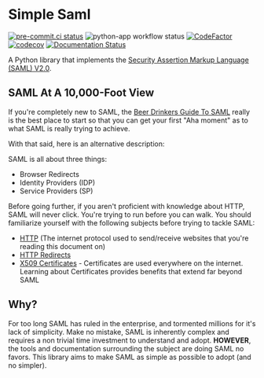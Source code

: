 # Simple Saml

[![pre-commit.ci status](https://results.pre-commit.ci/badge/github/lukepafford/simple-saml/main.svg)](https://results.pre-commit.ci/latest/github/lukepafford/simple-saml/main)
![python-app workflow status](https://github.com/lukepafford/simple-saml/actions/workflows/python-app.yml/badge.svg)
[![CodeFactor](https://www.codefactor.io/repository/github/lukepafford/simple-saml/badge)](https://www.codefactor.io/repository/github/lukepafford/simple-saml)
[![codecov](https://codecov.io/gh/lukepafford/simple-saml/branch/main/graph/badge.svg?token=CHPV5Y0J7Q)](https://codecov.io/gh/lukepafford/simple-saml)
[![Documentation Status](https://readthedocs.org/projects/simple-saml/badge/?version=latest)](https://simple-saml.readthedocs.io/en/latest/?badge=latest)

A Python library that implements the [Security Assertion Markup Language (SAML) V2.0](http://saml.xml.org/saml-specifications).


## SAML At A 10,000-Foot View

If you're completely new to SAML, the [Beer Drinkers Guide To SAML](https://duo.com/blog/the-beer-drinkers-guide-to-saml) really is the best place to start so that you can get your first "Aha moment" as to what SAML is really trying to achieve.

With that said, here is an alternative description:

SAML is all about three things:

* Browser Redirects
* Identity Providers (IDP)
* Service Providers (SP)

Before going further, if you aren't proficient with knowledge about HTTP, SAML will never click. You're trying to run before you can walk. You should familiarize yourself with the following subjects before trying to tackle SAML:

* [HTTP](https://developer.mozilla.org/en-US/docs/Web/HTTP) (The internet protocol used to send/receive websites that you're reading this document on)
* [HTTP Redirects](https://developer.mozilla.org/en-US/docs/Web/HTTP/Redirections)
* [X509 Certificates](https://en.wikipedia.org/wiki/X.509) - Certificates are used everywhere on the internet. Learning about Certificates provides benefits that extend far beyond SAML

## Why?

For too long SAML has ruled in the enterprise, and tormented millions for it's lack of simplicity. Make no mistake, SAML is inherently complex and requires a non trivial time investment to understand and adopt. **HOWEVER**, the tools and documentation surrounding the subject are doing SAML no favors. This library aims to make SAML as simple as possible to adopt (and no simpler).
